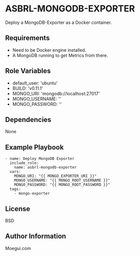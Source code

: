 ASBRL-MONGODB-EXPORTER
=========

Deploy a MongoDB-Exporter as a Docker container.

Requirements
------------

- Need to be Docker engine installed.
- A MongoDB running to get Metrics from there.

Role Variables
--------------

- default_user: 'ubuntu'
- BUILD: 'v0.11.1'
- MONGO_URI: 'mongodb://localhost:27017'
- MONGO_USERNAME: ''
- MONGO_PASSWORD: ''

Dependencies
------------

None

Example Playbook
----------------


    - name: Deploy MongoDB Exporter
      include_role:
        name: asbrl-mongodb-exporter
      vars:
        MONGO_URI: "{{ MONGO_EXPORTER_URI }}"
        MONGO_USERNAME: "{{ MONGO_ROOT_USERNAME }}"
        MONGO_PASSWORD: "{{ MONGO_ROOT_PASSWORD }}"
      tags:
        - mongo-exporter

License
-------

BSD

Author Information
------------------

Moegui.com
